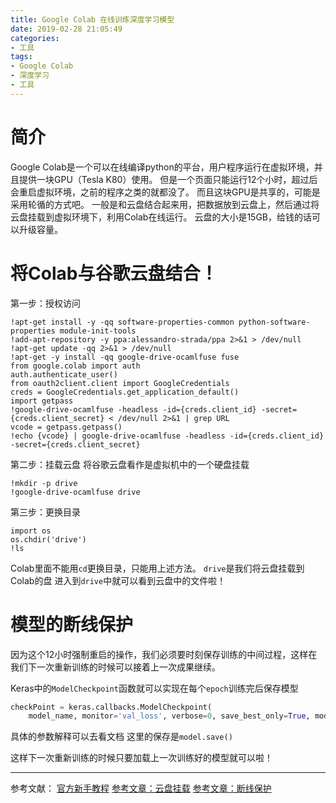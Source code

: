 ```yaml
---
title: Google Colab 在线训练深度学习模型
date: 2019-02-28 21:05:49
categories:
- 工具
tags:
- Google Colab
- 深度学习
- 工具
---
```

# 简介
Google Colab是一个可以在线编译python的平台，用户程序运行在虚拟环境，并且提供一块GPU（Tesla K80）使用。
但是一个页面只能运行12个小时，超过后会重启虚拟环境，之前的程序之类的就都没了。
而且这块GPU是共享的，可能是采用轮循的方式吧。
一般是和云盘结合起来用，把数据放到云盘上，然后通过将云盘挂载到虚拟环境下，利用Colab在线运行。
云盘的大小是15GB，给钱的话可以升级容量。

# 将Colab与谷歌云盘结合！
第一步：授权访问
```
!apt-get install -y -qq software-properties-common python-software-properties module-init-tools
!add-apt-repository -y ppa:alessandro-strada/ppa 2>&1 > /dev/null
!apt-get update -qq 2>&1 > /dev/null
!apt-get -y install -qq google-drive-ocamlfuse fuse
from google.colab import auth
auth.authenticate_user()
from oauth2client.client import GoogleCredentials
creds = GoogleCredentials.get_application_default()
import getpass
!google-drive-ocamlfuse -headless -id={creds.client_id} -secret={creds.client_secret} < /dev/null 2>&1 | grep URL
vcode = getpass.getpass()
!echo {vcode} | google-drive-ocamlfuse -headless -id={creds.client_id} -secret={creds.client_secret}
```

第二步：挂载云盘
将谷歌云盘看作是虚拟机中的一个硬盘挂载
```
!mkdir -p drive
!google-drive-ocamlfuse drive
```

第三步：更换目录
```
import os
os.chdir('drive')
!ls
```
Colab里面不能用`cd`更换目录，只能用上述方法。
`drive`是我们将云盘挂载到Colab的盘
进入到`drive`中就可以看到云盘中的文件啦！

# 模型的断线保护
因为这个12小时强制重启的操作，我们必须要时刻保存训练的中间过程，这样在我们下一次重新训练的时候可以接着上一次成果继续。

Keras中的`ModelCheckpoint`函数就可以实现在每个`epoch`训练完后保存模型
```python
checkPoint = keras.callbacks.ModelCheckpoint(
    model_name, monitor='val_loss', verbose=0, save_best_only=True, mode='auto', period=1)
```
具体的参数解释可以去看文档
这里的保存是`model.save()`

这样下一次重新训练的时候只要加载上一次训练好的模型就可以啦！


---

参考文献：
[官方新手教程](https://medium.com/deep-learning-turkey/google-colab-free-gpu-tutorial-e113627b9f5d)
[参考文章：云盘挂载](https://www.jianshu.com/p/000d2a9d36a0)
[参考文章：断线保护](https://www.cnblogs.com/baiting/p/8420637.html)